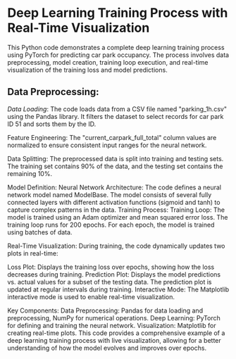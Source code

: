 # Deep Learning Training Process with Real-Time Visualization
This Python code demonstrates a complete deep learning training process using PyTorch for predicting car park occupancy. The process involves data preprocessing, model creation, training loop execution, and real-time visualization of the training loss and model predictions.

## Data Preprocessing:
*Data Loading*: The code loads data from a CSV file named "parking_1h.csv" using the Pandas library. It filters the dataset to select records for car park ID 51 and sorts them by the ID.

Feature Engineering: The "current_carpark_full_total" column values are normalized to ensure consistent input ranges for the neural network.

Data Splitting: The preprocessed data is split into training and testing sets. The training set contains 90% of the data, and the testing set contains the remaining 10%.

Model Definition:
Neural Network Architecture: The code defines a neural network model named ModelBase. The model consists of several fully connected layers with different activation functions (sigmoid and tanh) to capture complex patterns in the data.
Training Process:
Training Loop: The model is trained using an Adam optimizer and mean squared error loss. The training loop runs for 200 epochs. For each epoch, the model is trained using batches of data.

Real-Time Visualization: During training, the code dynamically updates two plots in real-time:

Loss Plot: Displays the training loss over epochs, showing how the loss decreases during training.
Prediction Plot: Displays the model predictions vs. actual values for a subset of the testing data. The prediction plot is updated at regular intervals during training.
Interactive Mode: The Matplotlib interactive mode is used to enable real-time visualization.

Key Components:
Data Preprocessing: Pandas for data loading and preprocessing, NumPy for numerical operations.
Deep Learning: PyTorch for defining and training the neural network.
Visualization: Matplotlib for creating real-time plots.
This code provides a comprehensive example of a deep learning training process with live visualization, allowing for a better understanding of how the model evolves and improves over epochs.
